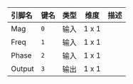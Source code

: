 <!--
DO NOT EDIT THIS FILE DIRECTLY.
This file is generated by tools/comp-docs.js.
All changes will be overwritten by regeneration.
-->

<slot class="model-pins">

| 引脚名 | 键名 | 类型 | 维度 | 描述 |
|:------ |:---- |:----:|:----:|:---- |
| Mag | `0` | 输入 | 1 x 1 |  |
| Freq | `1` | 输入 | 1 x 1 |  |
| Phase | `2` | 输入 | 1 x 1 |  |
| Output | `3` | 输出 | 1 x 1 |  |

</slot>
